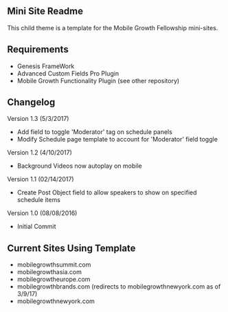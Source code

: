## Mini Site Readme

This child theme is a template for the Mobile Growth Fellowship mini-sites.

## Requirements

  - Genesis FrameWork
  - Advanced Custom Fields Pro Plugin
  - Mobile Growth Functionality Plugin (see other repository)

## Changelog

Version 1.3 (5/3/2017)
  - Add field to toggle 'Moderator' tag on schedule panels
  - Modify Schedule page template to account for 'Moderator' field toggle

Version 1.2 (4/10/2017)
  - Background Videos now autoplay on mobile

Version 1.1 (02/14/2017)
  - Create Post Object field to allow speakers to show on specified schedule items
  
Version 1.0 (08/08/2016)
  - Initial Commit
  
## Current Sites Using Template

  - mobilegrowthsummit.com
  - mobilegrowthasia.com
  - mobilegrowtheurope.com
  - mobilegrowthbrands.com (redirects to mobilegrowthnewyork.com as of 3/9/17)
  - mobilegrowthnewyork.com
